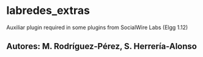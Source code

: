 # labredes_extras
Auxiliar plugin required in some plugins from SocialWire Labs (Elgg 1.12)
## Autores: M. Rodríguez-Pérez, S. Herrería-Alonso
